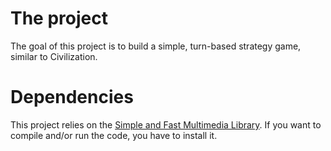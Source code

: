 # The project
The goal of this project is to build a simple, turn-based strategy game, similar to Civilization.

# Dependencies
This project relies on the [Simple and Fast Multimedia Library](https://www.sfml-dev.org/). If you want to compile and/or run the code, you have to install it.

